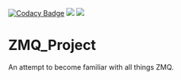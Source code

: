 [![Codacy Badge](https://api.codacy.com/project/badge/Grade/1bde01b6f48a46ddb556eb0209568cc8)](https://www.codacy.com?utm_source=github.com&amp;utm_medium=referral&amp;utm_content=BrandonSoto/ZMQ_Project&amp;utm_campaign=Badge_Grade)
<a href="https://codeclimate.com/repos/57c8ecaab7a5670061002166/feed"><img src="https://codeclimate.com/repos/57c8ecaab7a5670061002166/badges/e3c5af04edae34ab03bf/issue_count.svg" /></a>
<a href="https://codeclimate.com/repos/57c8ecaab7a5670061002166/feed"><img src="https://codeclimate.com/repos/57c8ecaab7a5670061002166/badges/e3c5af04edae34ab03bf/gpa.svg" /></a>
# ZMQ_Project
An attempt to become familiar with all things ZMQ. 
